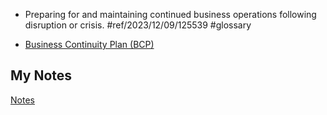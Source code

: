 - Preparing for and maintaining continued business operations following disruption or crisis. #ref/2023/12/09/125539 #glossary 

- [Business Continuity Plan (BCP)](business-continuity-plan.md)
## My Notes
[Notes](mynotes/business-continuity-notes.md)
